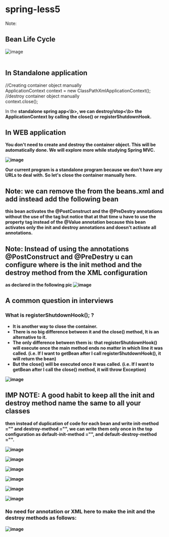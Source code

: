 # spring-less5
Note:
## Bean Life Cycle
![image](https://github.com/AyaElsayed1221/spring-less5/assets/101202928/a14a5f1a-90d2-41fb-9656-bb36a41a8fdf)
<Br></br>

## In Standalone application
//Creating container object manually<br>
ApplicationContext context = new ClassPathXmlApplicationContext();<BR>
//destroy container object manually<br>
context.close();

In the <B>standalone spring app<\b>, we can <b>destroy/stop<\b> the ApplicationContext by calling the <B>close()</B> or <B>registerShutdownHook</B>.

## In WEB application
You don't need to create and destroy the container object. This will be automatically done. We will explore more while studying Spring MVC.

![image](https://github.com/AyaElsayed1221/spring-less5/assets/101202928/534fa8ed-0947-417e-a996-8c07b70d50ff)

Our current program is a standalone program because we don't have any URLs to deal with. So let's close the container manually here.

## Note: we can remove the <context annotation-config /> from the beans.xml and add instead add the following bean <bean class=" org.springframework.context.annotation.CommonAnnotationBeanPostProcessor"/>
this bean activates the @PostConstruct and the @PreDestry annotations without the use of the <context annotation-config/> tag
but notice that at that time u have to use the property tag instead of the @Value annotation because this bean activates only the init and destroy annotations and doesn't activate all annotations.

## Note: Instead of using the annotations @PostConstruct and @PreDestry u can configure where is the init method and the destroy method from the XML configuration
as declared in the following pic
![image](https://github.com/AyaElsayed1221/spring-less5/assets/101202928/5c4adf80-5e6f-4fce-9484-ab16052ea615)

## A common question in interviews 
### What is registerShutdownHook(); ?
- It is another way to close the container.
- There is no big difference between it and the close() method, It is an alternative to it.
- The only difference between them is: that registerShutdownHook() will execute once the main method ends no matter in which line it was called. (i.e. If I want to getBean after I call registerShutdownHook(), it will return the bean)
- But the close() will be executed once it was called. (i.e.  If I want to getBean after I call the close() method, it will throw Exception)

![image](https://github.com/AyaElsayed1221/spring-less5/assets/101202928/405e9ebb-d3f0-4cb3-95d8-efdf1c820a2b)

## IMP NOTE: A good habit to keep all the init and destroy method name the same to all your classes
then instead of duplication of code for each bean and write init-method ="" and destroy-method ="", we can write them only once in the top configuration as default-init-method ="", and default-destroy-method ="".

![image](https://github.com/AyaElsayed1221/spring-less5/assets/101202928/d3ff1af5-48e0-4e0a-97cc-0e9a837c71b3)

![image](https://github.com/AyaElsayed1221/spring-less5/assets/101202928/4c19c8d7-009a-4f0b-8f86-9bbb23a3d232)

![image](https://github.com/AyaElsayed1221/spring-less5/assets/101202928/e494e96a-9bb4-441d-b774-296efaaab401)

![image](https://github.com/AyaElsayed1221/spring-less5/assets/101202928/ef2cb8f8-ad63-47db-8fb3-33a15b1b7088)

![image](https://github.com/AyaElsayed1221/spring-less5/assets/101202928/a49ab8f1-76f9-48f2-946a-a34410b6d187)

![image](https://github.com/AyaElsayed1221/spring-less5/assets/101202928/d1986a1f-08f1-4f6d-be74-3527d2a838d4)

### No need for annotation or XML here to make the init and the destroy methods as follows:

![image](https://github.com/AyaElsayed1221/spring-less5/assets/101202928/37b03c7e-2d48-4758-bdfa-c51f48b7431a)









